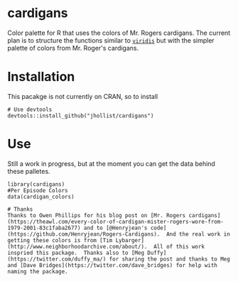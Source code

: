 # cardigans
Color palette for R that uses the colors of Mr. Rogers cardigans.  The current plan is to structure the functions similar to [`viridis`](https://github.com/sjmgarnier/viridis) but with the simpler palette of colors from Mr. Roger's cardigans.

# Installation  
This pacakge is not currently on CRAN, so to install

```
# Use devtools
devtools::install_github("jhollist/cardigans")
```

# Use
Still a work in progress, but at the moment you can get the data behind these palletes.

```
library(cardigans)
#Per Episode Colors
data(cardigan_colors)

# Thanks
Thanks to Owen Phillips for his blog post on [Mr. Rogers cardigans](https://theawl.com/every-color-of-cardigan-mister-rogers-wore-from-1979-2001-83c1faba2677) and to [@Henryjean's code](https://github.com/Henryjean/Rogers-Cardigans).  And the real work in getting these colors is from [Tim Lybarger](http://www.neighborhoodarchive.com/about/).  All of this work inspried this package.  Thanks also to [Meg Duffy](https://twitter.com/duffy_ma/) for sharing the post and thanks to Meg and [Dave Bridges](https://twitter.com/dave_bridges) for help with naming the package.

